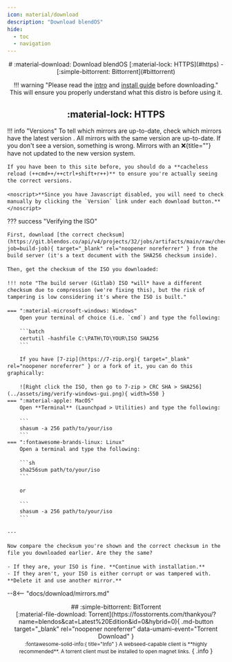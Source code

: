 ```yaml
---
icon: material/download
description: "Download blendOS"
hide:
  - toc
  - navigation
---
```


<style>
.md-typeset__table {
  width: 100%;
}

.md-typeset__table table:not([class]) {
  display: table
}

.md-content__button {
  display: none;
}

</style>

<div align="center" markdown> 
# :material-download: Download blendOS
[:material-lock: HTTPS](#https) - [:simple-bittorrent: Bittorrent](#bittorrent)

!!! warning "Please read the [intro](../install/post-install/intro.md) and [install guide](../install/normal-pc.md) before downloading."
    This will ensure you properly understand what this distro is before using it.

## :material-lock: HTTPS

</div>

!!! info "Versions"
    To tell which mirrors are up-to-date, check which mirrors have the latest version <span id="v" class="noJs"></span>. All mirrors with the same version are up-to-date. If you don't see a version, something is wrong. Mirrors with an :x:{title=""} have not updated to the new version system.

    If you have been to this site before, you should do a **cacheless reload (++cmd++/++ctrl+shift+r++)** to ensure you're actually seeing the correct versions.

    <noscript>**Since you have Javascript disabled, you will need to check manually by clicking the `Version` link under each download button.**</noscript>

??? success "Verifying the ISO"
    
    First, download [the correct checksum](https://git.blendos.co/api/v4/projects/32/jobs/artifacts/main/raw/checksum?job=build-job){ target="_blank" rel="noopener noreferrer" } from the build server (it's a text document with the SHA256 checksum inside).

    Then, get the checksum of the ISO you downloaded:

    !!! note "The build server (Gitlab) ISO *will* have a different checksum due to compression (we're fixing this), but the risk of tampering is low considering it's where the ISO is built."

    === ":material-microsoft-windows: Windows"
        Open your terminal of choice (i.e. `cmd`) and type the following:
        
        ```batch
        certutil -hashfile C:\PATH\TO\YOUR\ISO SHA256
        ```

        If you have [7-zip](https://7-zip.org){ target="_blank" rel="noopener noreferrer" } or a fork of it, you can do this graphically:

        ![Right click the ISO, then go to 7-zip > CRC SHA > SHA256](../assets/img/verify-windows-gui.png){ width=550 }
    === ":material-apple: MacOS"
        Open **Terminal** (Launchpad > Utilities) and type the following:

        ```
        shasum -a 256 path/to/your/iso
        ```
    === ":fontawesome-brands-linux: Linux"
        Open a terminal and type the following:

        ```sh
        sha256sum path/to/your/iso
        ```

        or

        ```
        shasum -a 256 path/to/your/iso
        ```

    ---
    
    Now compare the checksum you're shown and the correct checksum in the file you downloaded earlier. Are they the same? 
    
    - If they are, your ISO is fine. **Continue with installation.**
    - If they aren't, your ISO is either corrupt or was tampered with. **Delete it and use another mirror.**

<script>
var xhr6 = new XMLHttpRequest();
var fileUrl6 = 'https://git.blendos.co/api/v4/projects/32/jobs/artifacts/main/raw/version?job=build-job';
xhr6.open('GET', fileUrl6, true);
xhr6.onreadystatechange = function() {
  if (xhr6.readyState === XMLHttpRequest.DONE) {
    if (xhr6.status >= 200 && xhr6.status < 300) {
      var fileContent6 = xhr6.responseText;
      var numCharacters6 = 8; // Change this number as needed
      var firstCharacters6 = fileContent6.slice(0, numCharacters6);
      document.getElementById('v').innerHTML = "<b>(<a href='https://git.blendos.co/blendOS/image-builder/-/commit/" + fileContent6 + "' target='_blank' rel='noopener noreferrer'><code>" + firstCharacters6 + "</code></a>)</b>";
    } else {
      console.error('Failed to load file:', xhr6.statusText);
    }
  }
};
xhr6.onerror = function() {
  console.error('Network error occurred');
};
xhr6.send();
</script>

--8<-- "docs/download/mirrors.md"

<div align="center" markdown>
## :simple-bittorrent: BitTorrent
<div class="notranslate" markdown>
[:material-file-download: Torrent](https://fosstorrents.com/thankyou/?name=blendos&cat=Latest%20Edition&id=0&hybrid=0){ .md-button target="_blank" rel="noopener noreferrer" data-umami-event="Torrent Download" }
</div>
<small>:fontawesome-solid-info:{ title="Info" } A webseed-capable client is **highly recommended**. A torrent client must be installed to open magnet links.</small>
{ .info }
</div>
